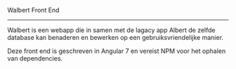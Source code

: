 Walbert Front End
_______
Walbert is een webapp die in samen met de lagacy app Albert de zelfde database kan benaderen en bewerken op een gebruiksvriendelijke manier.

Deze front end is geschreven in Angular 7 en vereist NPM voor het ophalen van dependencies.